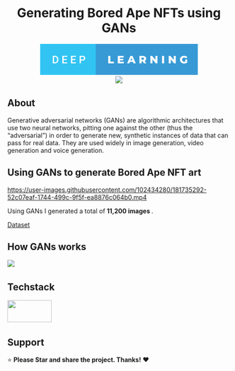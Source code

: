 <div align="center"> 
  <h1>Generating Bored Ape NFTs using GANs</h1>

  </div>
<div align="center"> 
  <img src="https://github.com/HarshalRudra30/Hawking/blob/master/temp/deep-learning.svg">
 </div> 
<div align="center"> 
  <img src="https://c.tenor.com/uHVmd0uBuU0AAAAC/bored-ape-yacht-club-nft.gif" height=300>
 </div> 

 ## About 
 Generative adversarial networks (GANs) are algorithmic architectures that use two neural networks, pitting one against the other (thus the “adversarial”) in order to generate new, synthetic instances of data that can pass for real data. They are used widely in image generation, video generation and voice generation.
 
 ## Using GANs to generate Bored Ape NFT art
https://user-images.githubusercontent.com/102434280/181735292-52c07eaf-1744-499c-9f5f-ea8876c064b0.mp4
<p>
Using GANs I generated a total of <strong> 11,200 images </strong>.</br>
</p>

[Dataset](https://drive.google.com/uc?export=download&id=1fAFPSOmLwk1HLXfV9k1ZgV10GvBytAmc)

 ## How GANs works
 <img src="https://machinelearningmastery.com/wp-content/uploads/2019/04/Example-of-the-Generative-Adversarial-Network-Model-Architecture.png" >

## Techstack

<img src="https://github.com/pytorch/pytorch/blob/master/docs/source/_static/img/pytorch-logo-dark.svg" width=100 height=50>

## Support
⭐ **Please Star  and share the project. Thanks!** ❤️ 




